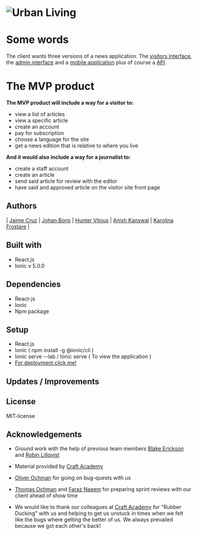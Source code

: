 # ![Urban Living](mobile)

# Some words
The client wants three versions of a news application. The [visitors interface](https://github.com/kfrostare-Newsroom/newsroom_team2_news_app), the [admin interface](https://github.com/kfrostare-Newsroom/newsroom_team2_internal) and a [mobile application](https://github.com/kfrostare-Newsroom/newsroom_team2_mobile) plus of course a [API](https://github.com/kfrostare-Newsroom/newsroom_team2_api).

# The MVP product
**The MVP product will include a way for a visitor to:**
* view a list of articles
* view a specific article
* create an account
* pay for subscription
* choose a language for the site
* get a news edition that is relative to where you live

**And it would also include a way for a journalist to:**
* create a staff account
* create an article
* send said article for review with the editor
* have said and approved article on the visitor site front page

## Authors
| [Jaime Cruz](https://github.com/JaimeCrz) | [Johan Bons](https://github.com/johanbounce) | [Hunter Vitous](https://github.com/hmvitous) | [Anish Kanswal](https://github.com/Anish2504) | [Karolina Frostare](https://github.com/kfrostare) |

## Built with
* React.js 
* Ionic v 5.0.0

## Dependencies
* React-js
* Ionic 
* Npm package

## Setup
* React.js
* Ionic ( npm install -g @ionic/cli )
* Ionic serve --lab / Ionic serve  ( To view the application )
* [For deployment click me!](https://ionicframework.com/docs/react/your-first-app/6-deploying-mobile)

## Updates / Improvements

## License
MIT-license

## Acknowledgements
- Ground work with the help of previous team members [Blake Erickson](https://github.com/blake-futchi) and [Robin Lillqvist](https://github.com/robin-lillqvist)

- Material provided by [Craft Academy](https://github.com/CraftAcademy)

- [Oliver Ochman](https://github.com/oliverochman) for going on bug-quests with us

- [Thomas Ochman](https://github.com/tochman) and [Faraz Naeem](https://github.com/faraznaeem) for preparing sprint reviews with our client ahead of show time

- We would like to thank our colleagues at [Craft Academy](https://github.com/CraftAcademy) for "Rubber Ducking" with us and helping to get us unstuck in times when we felt like the bugs where getting the better of us. We always prevailed because we got each other's back!